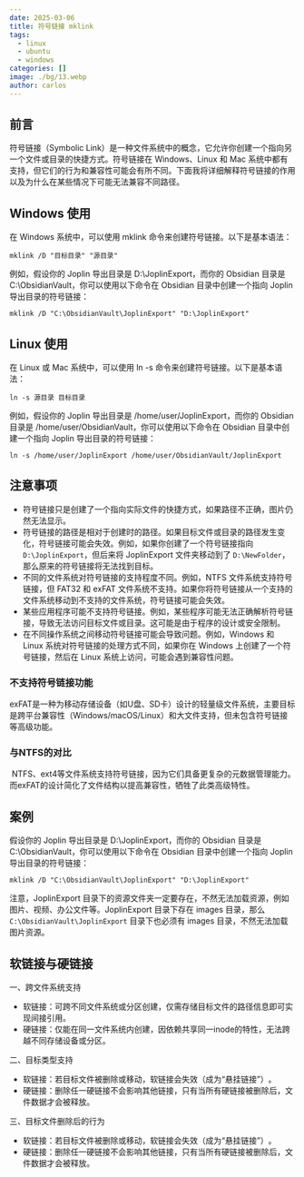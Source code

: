 ```yaml
---
date: 2025-03-06
title: 符号链接 mklink
tags:
  - linux
  - ubuntu
  - windows
categories: []
image: ./bg/13.webp
author: carlos
---
```


## 前言

符号链接（Symbolic Link）是一种文件系统中的概念，它允许你创建一个指向另一个文件或目录的快捷方式。符号链接在 Windows、Linux 和 Mac 系统中都有支持，但它们的行为和兼容性可能会有所不同。下面我将详细解释符号链接的作用以及为什么在某些情况下可能无法兼容不同路径。

## Windows 使用

在 Windows 系统中，可以使用 mklink 命令来创建符号链接。以下是基本语法：

```
mklink /D "目标目录" "源目录"
```

例如，假设你的 Joplin 导出目录是 D:\JoplinExport，而你的 Obsidian 目录是 C:\ObsidianVault，你可以使用以下命令在 Obsidian 目录中创建一个指向 Joplin 导出目录的符号链接：

```
mklink /D "C:\ObsidianVault\JoplinExport" "D:\JoplinExport"
```

## Linux 使用

在 Linux 或 Mac 系统中，可以使用 ln -s 命令来创建符号链接。以下是基本语法：

```
ln -s 源目录 目标目录
```

例如，假设你的 Joplin 导出目录是 /home/user/JoplinExport，而你的 Obsidian 目录是 /home/user/ObsidianVault，你可以使用以下命令在 Obsidian 目录中创建一个指向 Joplin 导出目录的符号链接：

```
ln -s /home/user/JoplinExport /home/user/ObsidianVault/JoplinExport
```

## 注意事项

- 符号链接只是创建了一个指向实际文件的快捷方式，如果路径不正确，图片仍然无法显示。
- 符号链接的路径是相对于创建时的路径。如果目标文件或目录的路径发生变化，符号链接可能会失效。例如，如果你创建了一个符号链接指向 `D:\JoplinExport`，但后来将 JoplinExport 文件夹移动到了 `D:\NewFolder`，那么原来的符号链接将无法找到目标。
- 不同的文件系统对符号链接的支持程度不同。例如，NTFS 文件系统支持符号链接，但 FAT32 和 exFAT 文件系统不支持。如果你将符号链接从一个支持的文件系统移动到不支持的文件系统，符号链接可能会失效。
- 某些应用程序可能不支持符号链接。例如，某些程序可能无法正确解析符号链接，导致无法访问目标文件或目录。这可能是由于程序的设计或安全限制。
- 在不同操作系统之间移动符号链接可能会导致问题。例如，Windows 和 Linux 系统对符号链接的处理方式不同，如果你在 Windows 上创建了一个符号链接，然后在 Linux 系统上访问，可能会遇到兼容性问题。

### 不支持符号链接功能‌

exFAT是一种为移动存储设备（如U盘、SD卡）设计的轻量级文件系统，主要目标是‌跨平台兼容性‌（Windows/macOS/Linux）和‌大文件支持‌，但未包含符号链接等高级功能‌。

### 与NTFS的对比
‌
NTFS、ext4等文件系统支持符号链接，因为它们具备更复杂的元数据管理能力。而exFAT的设计简化了文件结构以提高兼容性，牺牲了此类高级特性‌。

## 案例

假设你的 Joplin 导出目录是 D:\JoplinExport，而你的 Obsidian 目录是 C:\ObsidianVault，你可以使用以下命令在 Obsidian 目录中创建一个指向 Joplin 导出目录的符号链接：

```
mklink /D "C:\ObsidianVault\JoplinExport" "D:\JoplinExport"
```

注意，JoplinExport 目录下的资源文件夹一定要存在，不然无法加载资源，例如图片、视频、办公文件等。JoplinExport 目录下存在 images 目录，那么 `C:\ObsidianVault\JoplinExport` 目录下也必须有 images 目录，不然无法加载图片资源。

## 软链接与硬链接

 一、跨文件系统支持
 - 软链接：可跨不同文件系统或分区创建，仅需存储目标文件的路径信息即可实现间接引用‌。
 - 硬链接：仅能在同一文件系统内创建，因依赖共享同一inode的特性，无法跨越不同存储设备或分区‌。

二、目标类型支持
- 软链接：若目标文件被删除或移动，软链接会失效（成为“悬挂链接”）‌。
- 硬链接：删除任一硬链接不会影响其他链接，只有当所有硬链接被删除后，文件数据才会被释放‌。

三、目标文件删除后的行为
- 软链接：若目标文件被删除或移动，软链接会失效（成为“悬挂链接”）‌。
- 硬链接：删除任一硬链接不会影响其他链接，只有当所有硬链接被删除后，文件数据才会被释放‌。